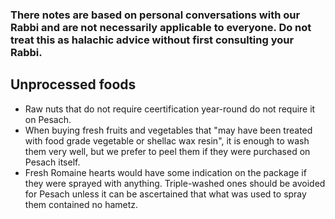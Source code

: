 ### There notes are based on personal conversations with our Rabbi and are not necessarily applicable to everyone.  Do not treat this as halachic advice without first consulting your Rabbi.

## Unprocessed foods
* Raw nuts that do not require ceertification year-round do not require it on Pesach.
* When buying fresh fruits and vegetables that "may have been treated with food grade vegetable or shellac wax resin", it is enough to wash them very well, but we prefer to peel them if they were purchased on Pesach itself.
* Fresh Romaine hearts would have some indication on the package if they were sprayed with anything.  Triple-washed ones should be avoided for Pesach unless it can be ascertained that what was used to spray them contained no hametz.
